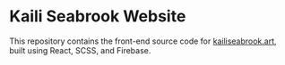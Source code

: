 # Kaili Seabrook Website

This repository contains the front-end source code for [kailiseabrook.art](https://www.kailiseabrook.art/), built using React, SCSS, and Firebase. 
